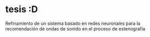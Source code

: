 # tesis :D
Refinamiento de un sistema basado en redes neuronales para la recomendación de ondas de sonido en el proceso de estenografía
